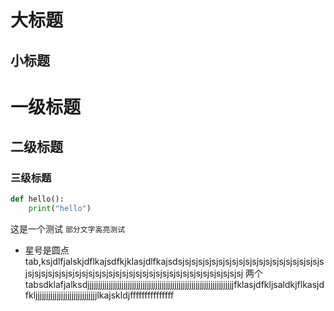 大标题
===
小标题
---
# 一级标题
## 二级标题
### 三级标题

```python
def hello():
    print("hello")
```
这是一个测试
`部分文字高亮测试`

* 星号是圆点
tab,ksjdlfjalskjdflkajsdfkjklasjdlfkajsdsjsjsjsjsjsjsjsjsjsjsjsjsjsjsjsjsjsjsjsjsjsjsjsjsjsjsjsjsjsjsjsjsjsjsjsjsjsjsjsjsjsjsjsjsjsjsjsjsjsjsjsjsjsj
        两个tabsdklafjalksdjjjjjjjjjjjjjjjjjjjjjjjjjjjjjjjjjjjjjjjjjjjjjjjjjjjjjjjjjjjjjjjjjjjjjfklasjdfkljsaldkjflkasjdfkljjjjjjjjjjjjjjjjjjjjjjjjjjjjjlkajskldjfffffffffffffff

